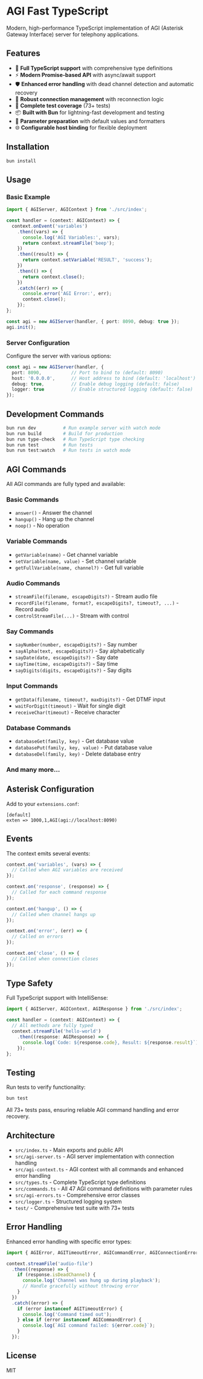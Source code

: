 # AGI Fast TypeScript

Modern, high-performance TypeScript implementation of AGI (Asterisk Gateway Interface) server for telephony applications.

## Features

- 🔷 **Full TypeScript support** with comprehensive type definitions
- ⚡ **Modern Promise-based API** with async/await support
- 🛡️ **Enhanced error handling** with dead channel detection and automatic recovery
- 🔄 **Robust connection management** with reconnection logic
- 🧪 **Complete test coverage** (73+ tests)
- 📦 **Built with Bun** for lightning-fast development and testing
- 🎯 **Parameter preparation** with default values and formatters
- 🌐 **Configurable host binding** for flexible deployment

## Installation

```bash
bun install
```

## Usage

### Basic Example

```typescript
import { AGIServer, AGIContext } from './src/index';

const handler = (context: AGIContext) => {
  context.onEvent('variables')
    .then((vars) => {
      console.log('AGI Variables:', vars);
      return context.streamFile('beep');
    })
    .then((result) => {
      return context.setVariable('RESULT', 'success');
    })
    .then(() => {
      return context.close();
    })
    .catch((err) => {
      console.error('AGI Error:', err);
      context.close();
    });
};

const agi = new AGIServer(handler, { port: 8090, debug: true });
agi.init();
```

### Server Configuration

Configure the server with various options:

```typescript
const agi = new AGIServer(handler, {
  port: 8090,           // Port to bind to (default: 8090)
  host: '0.0.0.0',      // Host address to bind (default: 'localhost')
  debug: true,          // Enable debug logging (default: false)
  logger: true          // Enable structured logging (default: false)
});
```

## Development Commands

```bash
bun run dev          # Run example server with watch mode
bun run build        # Build for production
bun run type-check   # Run TypeScript type checking
bun run test         # Run tests
bun run test:watch   # Run tests in watch mode
```

## AGI Commands

All AGI commands are fully typed and available:

### Basic Commands
- `answer()` - Answer the channel
- `hangup()` - Hang up the channel
- `noop()` - No operation

### Variable Commands
- `getVariable(name)` - Get channel variable
- `setVariable(name, value)` - Set channel variable
- `getFullVariable(name, channel?)` - Get full variable

### Audio Commands
- `streamFile(filename, escapeDigits?)` - Stream audio file
- `recordFile(filename, format?, escapeDigits?, timeout?, ...)` - Record audio
- `controlStreamFile(...)` - Stream with control

### Say Commands
- `sayNumber(number, escapeDigits?)` - Say number
- `sayAlpha(text, escapeDigits?)` - Say alphabetically
- `sayDate(date, escapeDigits?)` - Say date
- `sayTime(time, escapeDigits?)` - Say time
- `sayDigits(digits, escapeDigits?)` - Say digits

### Input Commands
- `getData(filename, timeout?, maxDigits?)` - Get DTMF input
- `waitForDigit(timeout)` - Wait for single digit
- `receiveChar(timeout)` - Receive character

### Database Commands
- `databaseGet(family, key)` - Get database value
- `databasePut(family, key, value)` - Put database value
- `databaseDel(family, key)` - Delete database entry

### And many more...

## Asterisk Configuration

Add to your `extensions.conf`:

```
[default]
exten => 1000,1,AGI(agi://localhost:8090)
```

## Events

The context emits several events:

```typescript
context.on('variables', (vars) => {
  // Called when AGI variables are received
});

context.on('response', (response) => {
  // Called for each command response
});

context.on('hangup', () => {
  // Called when channel hangs up
});

context.on('error', (err) => {
  // Called on errors
});

context.on('close', () => {
  // Called when connection closes
});
```

## Type Safety

Full TypeScript support with IntelliSense:

```typescript
import { AGIServer, AGIContext, AGIResponse } from './src/index';

const handler = (context: AGIContext) => {
  // All methods are fully typed
  context.streamFile('hello-world')
    .then((response: AGIResponse) => {
      console.log(`Code: ${response.code}, Result: ${response.result}`);
    });
};
```

## Testing

Run tests to verify functionality:

```bash
bun test
```

All 73+ tests pass, ensuring reliable AGI command handling and error recovery.

## Architecture

- `src/index.ts` - Main exports and public API
- `src/agi-server.ts` - AGI server implementation with connection handling
- `src/agi-context.ts` - AGI context with all commands and enhanced error handling
- `src/types.ts` - Complete TypeScript type definitions
- `src/commands.ts` - All 47 AGI command definitions with parameter rules
- `src/agi-errors.ts` - Comprehensive error classes
- `src/logger.ts` - Structured logging system
- `test/` - Comprehensive test suite with 73+ tests

## Error Handling

Enhanced error handling with specific error types:

```typescript
import { AGIError, AGITimeoutError, AGICommandError, AGIConnectionError } from './src/agi-errors';

context.streamFile('audio-file')
  .then((response) => {
    if (response.isDeadChannel) {
      console.log('Channel was hung up during playback');
      // Handle gracefully without throwing error
    }
  })
  .catch((error) => {
    if (error instanceof AGITimeoutError) {
      console.log('Command timed out');
    } else if (error instanceof AGICommandError) {
      console.log(`AGI command failed: ${error.code}`);
    }
  });
```

## License

MIT
